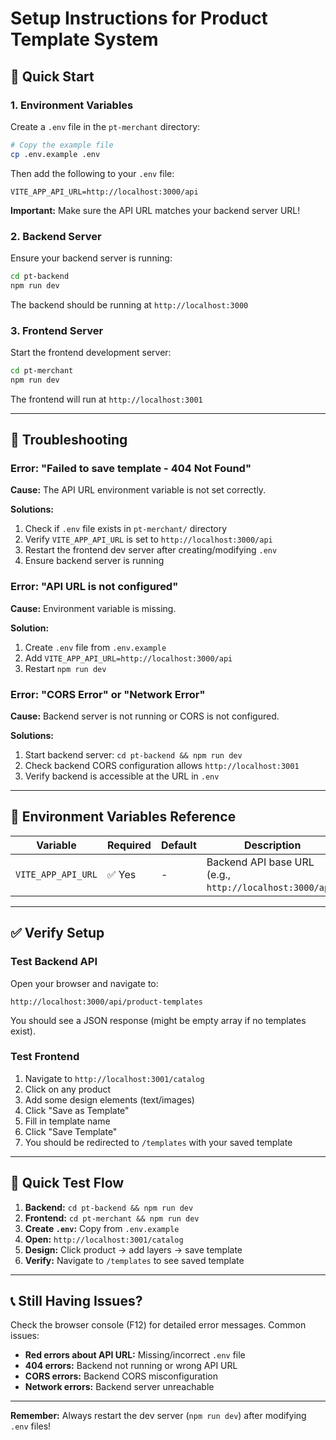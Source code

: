 # Setup Instructions for Product Template System

## 🚀 Quick Start

### 1. Environment Variables

Create a `.env` file in the `pt-merchant` directory:

```bash
# Copy the example file
cp .env.example .env
```

Then add the following to your `.env` file:

```env
VITE_APP_API_URL=http://localhost:3000/api
```

**Important:** Make sure the API URL matches your backend server URL!

### 2. Backend Server

Ensure your backend server is running:

```bash
cd pt-backend
npm run dev
```

The backend should be running at `http://localhost:3000`

### 3. Frontend Server

Start the frontend development server:

```bash
cd pt-merchant
npm run dev
```

The frontend will run at `http://localhost:3001`

---

## 🔧 Troubleshooting

### Error: "Failed to save template - 404 Not Found"

**Cause:** The API URL environment variable is not set correctly.

**Solutions:**
1. Check if `.env` file exists in `pt-merchant/` directory
2. Verify `VITE_APP_API_URL` is set to `http://localhost:3000/api`
3. Restart the frontend dev server after creating/modifying `.env`
4. Ensure backend server is running

### Error: "API URL is not configured"

**Cause:** Environment variable is missing.

**Solution:**
1. Create `.env` file from `.env.example`
2. Add `VITE_APP_API_URL=http://localhost:3000/api`
3. Restart `npm run dev`

### Error: "CORS Error" or "Network Error"

**Cause:** Backend server is not running or CORS is not configured.

**Solutions:**
1. Start backend server: `cd pt-backend && npm run dev`
2. Check backend CORS configuration allows `http://localhost:3001`
3. Verify backend is accessible at the URL in `.env`

---

## 📝 Environment Variables Reference

| Variable | Required | Default | Description |
|----------|----------|---------|-------------|
| `VITE_APP_API_URL` | ✅ Yes | - | Backend API base URL (e.g., `http://localhost:3000/api`) |

---

## ✅ Verify Setup

### Test Backend API

Open your browser and navigate to:
```
http://localhost:3000/api/product-templates
```

You should see a JSON response (might be empty array if no templates exist).

### Test Frontend

1. Navigate to `http://localhost:3001/catalog`
2. Click on any product
3. Add some design elements (text/images)
4. Click "Save as Template"
5. Fill in template name
6. Click "Save Template"
7. You should be redirected to `/templates` with your saved template

---

## 🎯 Quick Test Flow

1. **Backend:** `cd pt-backend && npm run dev`
2. **Frontend:** `cd pt-merchant && npm run dev`
3. **Create `.env`:** Copy from `.env.example`
4. **Open:** `http://localhost:3001/catalog`
5. **Design:** Click product → add layers → save template
6. **Verify:** Navigate to `/templates` to see saved template

---

## 📞 Still Having Issues?

Check the browser console (F12) for detailed error messages. Common issues:

- **Red errors about API URL:** Missing/incorrect `.env` file
- **404 errors:** Backend not running or wrong API URL
- **CORS errors:** Backend CORS misconfiguration
- **Network errors:** Backend server unreachable

---

**Remember:** Always restart the dev server (`npm run dev`) after modifying `.env` files!


